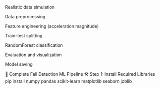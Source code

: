 Realistic data simulation

Data preprocessing

Feature engineering (acceleration magnitude)

Train-test splitting

RandomForest classification

Evaluation and visualization

Model saving

🧠 Complete Fall Detection ML Pipeline
🛠️ Step 1: Install Required Libraries
pip install numpy pandas scikit-learn matplotlib seaborn joblib
